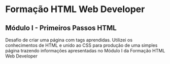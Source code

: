 # Formação HTML Web Developer
## Módulo I - Primeiros Passos HTML
Desafio de criar uma página com tags aprendidas. 
Utilizei os conhecimentos de HTML e unido ao CSS para produção de uma simples página trazendo informações apresentadas no Módulo I da Formação HTML Web Developer